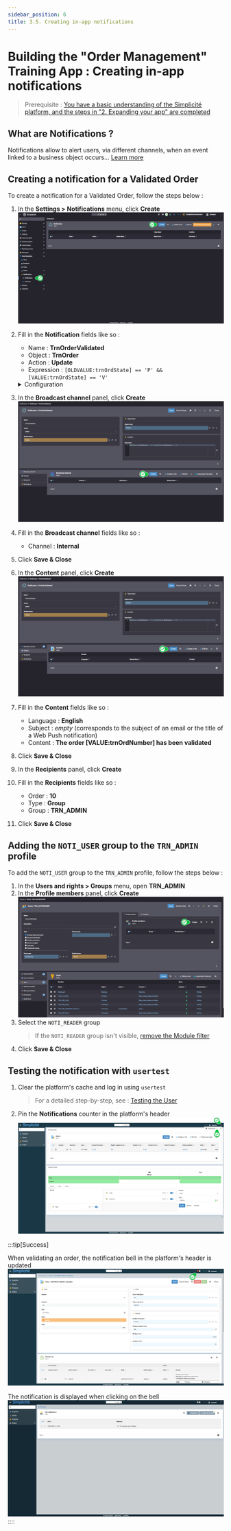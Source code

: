 ```yaml
---
sidebar_position: 6
title: 3.5. Creating in-app notifications
---
```


# Building the "Order Management" Training App : Creating in-app notifications

> Prerequisite : [You have a basic understanding of the Simplicité platform, and the steps in "2. Expanding your app" are completed](/category/2-expanding-your-app)

## What are Notifications ?

Notifications allow to alert users, via different channels, when an event linked to a business object occurs... [Learn more](/make/userinteraction/notifications)

## Creating a notification for a Validated Order

To create a notification for a Validated Order, follow the steps below :

1. In the **Settings > Notifications** menu, click **Create**
    ![](img/notifications/create.png)
2. Fill in the **Notification** fields like so :
    - Name : **TrnOrderValidated**
    - Object : **TrnOrder**
    - Action : **Update**
    - Expression : `[OLDVALUE:trnOrdState] == 'P' && [VALUE:trnOrdState] == 'V'`
    <details>
            <summary>Configuration</summary>

            ![](img/notifications/obj-configuration.png)
    </details>
3. In the **Broadcast channel** panel, click **Create**
    ![](img/notifications/broadcast-channel.png)
4. Fill in the **Broadcast channel** fields like so :
    - Channel : **Internal**
5. Click **Save & Close**
6. In the **Content** panel, click **Create**
    ![](img/notifications/content-create.png)
7. Fill in the **Content** fields like so :
    - Language : **English**
    - Subject : *empty* (corresponds to the subject of an email or the title of a Web Push notification)
    - Content : **The order [VALUE:trnOrdNumber] has been validated**
8. Click **Save & Close**
9. In the **Recipients** panel, click **Create**
10. Fill in the **Recipients** fields like so :
    - Order : **10**
    - Type : **Group**
    - Group : **TRN_ADMIN**
11. Click **Save & Close**

## Adding the `NOTI_USER` group to the `TRN_ADMIN` profile

To add the `NOTI_USER` group to the `TRN_ADMIN` profile, follow the steps below :

1. In the **Users and rights > Groups** menu, open **TRN_ADMIN**
2. In the **Profile members** panel, click **Create**
    ![](img/notifications/group-add.png)
3. Select the `NOTI_READER` group
    > If the `NOTI_READER` group isn't visible, [remove the Module filter](/make/project/module#module-filtering)
4. Click **Save & Close**

## Testing the notification with `usertest`

1. Clear the platform's cache and log in using `usertest`
    > For a detailed step-by-step, see : [Testing the User](/tutorial/getting-started/user#activating-and-testing-the-user)
2. Pin the **Notifications** counter in the platform's header
    ![](img/notifications/pin-counter.png)

:::tip[Success]

When validating an order, the notification bell in the platform's header is updated
![](img/notifications/notification-counter.png)

The notification is displayed when clicking on the bell
![](img/notifications/notification-display.png)
::::